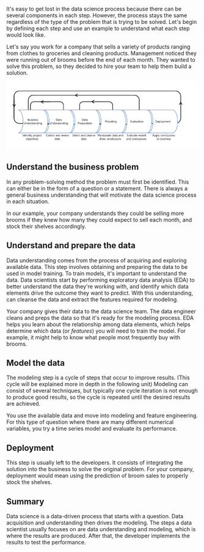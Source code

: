 It's easy to get lost in the data science process because there can be several components in each step. However, the process stays the same regardless of the type of the problem that is trying to be solved. Let's begin by defining each step and use an example to understand what each step would look like.

Let's say you work for a company that sells a variety of products ranging from clothes to groceries and cleaning products. Management noticed they were running out of brooms before the end of each month. They wanted to solve this problem, so they decided to hire your team to help them build a solution.

![Screenshot of Data Science Solution Framework](../media/2-solution-framework.png)

## Understand the business problem

In any problem-solving method the problem must first be identified. This can either be in the form of a question or a statement. There is always a general business understanding that will motivate the data science process in each situation.

In our example, your company understands they could be selling more brooms if they knew how many they could expect to sell each month, and stock their shelves accordingly.

## Understand and prepare the data

Data understanding comes from the process of acquiring and exploring available data. This step involves obtaining and preparing the data to be used in model training. To train models, it's important to understand the data. Data scientists start by performing exploratory data analysis (EDA) to better understand the data they're working with, and identify which data elements drive the outcome they want to predict. With this understanding, can cleanse the data and extract the features required for modeling.

Your company gives their data to the data science team. The data engineer cleans and preps the data so that it's ready for the modeling process. EDA helps you learn about the relationship among data elements, which helps determine which data (or *features*) you will need to train the model. For example, it might help to know what people most frequently buy with brooms.

## Model the data

The modeling step is a cycle of steps that occur to improve results. (This cycle will be explained more in depth in the following unit) Modeling can consist of several techniques, but typically one cycle iteration is not enough to produce good results, so the cycle is repeated until the desired results are achieved.

You use the available data and move into modeling and feature engineering. For this type of question where there are many different numerical variables, you try a time series model and evaluate its performance.

## Deployment

This step is usually left to the developers. It consists of integrating the solution into the business to solve the original problem. For your company, deployment would mean using the prediction of broom sales to properly stock the shelves.

## Summary

Data science is a data-driven process that starts with a question. Data acquisition and understanding then drives the modeling. The steps a data scientist usually focuses on are data understanding and modeling, which is where the results are produced. After that, the developer implements the results to test the performance.